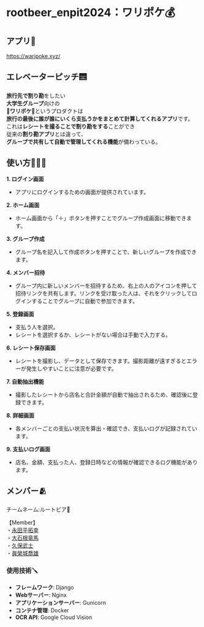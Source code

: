 # rootbeer_enpit2024：ワリポケ💰
## アプリ🔗
https://waripoke.xyz/

## エレベーターピッチ🛗
**旅行先で割り勘**をしたい<br>
**大学生グループ**向けの<br>
👛**ワリポケ**👛というプロダクトは<br>
**旅行の最後に誰が誰にいくら支払うかをまとめて計算してくれるアプリ**です。<br>
これは**レシートを撮ることで割り勘をする**ことができ<br>
従来の**割り勘アプリ**とは違って、<br>
**グループで共有して自動で管理してくれる機能**が備わっている。

## 使い方👨🏻‍💻
**1. ログイン画面**
   - アプリにログインするための画面が提供されています。

**2. ホーム画面**
   - ホーム画面から「＋」ボタンを押すことでグループ作成画面に移動できます。

**3. グループ作成**
   - グループ名を記入して作成ボタンを押すことで、新しいグループを作成できます。

**4. メンバー招待**
   - グループ内に新しいメンバーを招待するため、右上の人のアイコンを押して招待リンクを共有します。リンクを受け取った人は、それをクリックしてログインすることでグループに自動で参加できます。

**5. 登録画面**
   - 支払う人を選択。
   - レシートを選択するか、レシートがない場合は手動で入力する。

**6. レシート保存画面**
   - レシートを撮影し、データとして保存できます。撮影距離が遠すぎるとエラーが発生しやすいことに注意が必要です。

**7. 自動抽出機能**
   - 撮影したレシートから店名と合計金額が自動で抽出されるため、確認後に登録できます。

**8. 詳細画面**
   - 各メンバーごとの支払い状況を算出・確認でき、支払いログが記録されています。

**9. 支払いログ画面**
   - 店名、金額、支払った人、登録日時などの情報が確認できるログ機能があります。

## メンバー🫂
<p>チームネーム:ルートビア🍺</p>
【Member】<br>
  ・<a href = "https://github.com/nagatahiro">永田平拓幸</a><br>
  ・<a href = "https://github.com/smryouma">大石根竜馬</a><br>
  ・<a href = "https://github.com/takeshi0033">久保武士</a><br>
  ・<a href = "https://github.com/maeshirotakao">眞榮城喬雄</a><br>
  
### 使用技術🪛
- **フレームワーク**: Django  
- **Webサーバー**: Nginx  
- **アプリケーションサーバー**: Gunicorn  
- **コンテナ管理**: Docker  
- **OCR API**: Google Cloud Vision  
